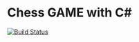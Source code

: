 # Chess GAME with C#
[![Build Status](https://travis-ci.org/mrtboy/ChessGUI.svg?branch=master)](https://travis-ci.org/mrtboy/ChessGUI)
